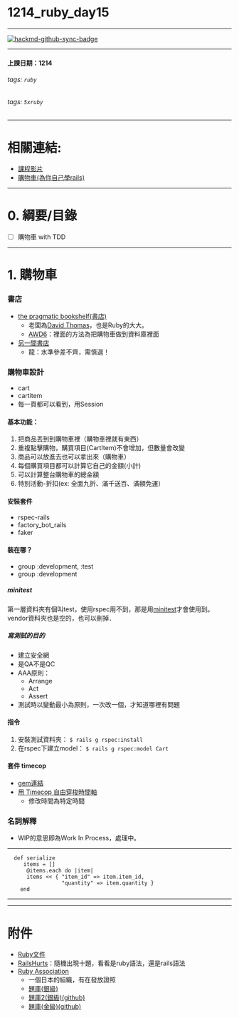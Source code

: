 # 1214_ruby_day15
---
[![hackmd-github-sync-badge](https://hackmd.io/0U9lPxDqQ1ayBJXDzE9vLQ/badge)](https://hackmd.io/0U9lPxDqQ1ayBJXDzE9vLQ)

---

#### 上課日期：1214
###### tags: `ruby`
###### tags: `5xruby`

---
# 相關連結:
- [課程影片](https://campus.5xruby.tw/courses/1136422/lectures/25361517)
- [購物車(為你自己學rails)](https://railsbook.tw/chapters/27-shopping-cart-part-1.html)


---
# 0. 綱要/目錄
- [ ] 購物車 with TDD



---
# 1. 購物車

### 書店
- [the pragmatic bookshelf(書店)](https://pragprog.com/)
  - 老闆為[David Thomas](https://en.wikipedia.org/wiki/Dave_Thomas_(programmer))，也是Ruby的大大。
  - [AWD6](https://pragprog.com/titles/rails6/agile-web-development-with-rails-6/)：裡面的方法為把購物車做到資料庫裡面
- [另一間書店](https://www.packtpub.com/)
  - 龍：水準參差不齊，需慎選！

### 購物車設計
  * cart
  * cartitem
  * 每一頁都可以看到，用Session


#### 基本功能：
1. 把商品丟到到購物車裡（購物車裡就有東⻄）
2. 重複點擊購物，購買項目(CartItem)不會增加，但數量會改變
3. 商品可以放進去也可以拿出來（購物車）
4. 每個購買項目都可以計算它自己的金額(小計)
5. 可以計算整台購物車的總金額
6. 特別活動-折扣(ex: 全面九折、滿千送百、滿額免運）

#### 安裝套件
* rspec-rails
* factory_bot_rails
* faker

#### 裝在哪？
* group :development, :test
* group :development

##### minitest
第一層資料夾有個叫test，使用rspec用不到，那是用[minitest](https://rubygems.org/gems/minitest)才會使用到。
vendor資料夾也是空的，也可以刪掉．

##### 寫測試的目的
- 建立安全網
- 是QA不是QC
- AAA原則：
  * Arrange
  * Act
  * Assert
- 測試時以變動最小為原則，一次改一個，才知道哪裡有問題


#### 指令
1. 安裝測試資料夾： `$ rails g rspec:install`
2. 在rspec下建立model： `$ rails g rspec:model Cart`


#### 套件 timecop
- [gem連結](https://rubygems.org/gems/timecop)
- [用 Timecop 自由穿梭時間軸](https://medium.com/@tonyhsu/%E7%94%A8-timecop-%E8%87%AA%E7%94%B1%E7%A9%BF%E6%A2%AD%E6%99%82%E9%96%93%E8%BB%B8-e9d606e8dbd3)
  - 修改時間為特定時間

### 名詞解釋
- WIP的意思即為Work In Process，處理中。

---
```ruby=
  def serialize
     items = []
      @items.each do |item|
      items << { "item_id" => item.item_id,
                 "quantity" => item.quantity }
    end
```
---


---
# 附件
- [Ruby文件](https://ruby-doc.com/) 
- [RailsHurts](https://railshurts.com/)：隨機出現十題，看看是ruby語法，還是rails語法 
- [Ruby Association](https://www.ruby.or.jp/en/)
  - 一個日本的組織，有在發放證照
  - [題庫(銀級)](https://www.ruby.or.jp/assets/images/en/certification/exam_prep_en.pdf)
  - [題庫2(銀級)(github)](https://github.com/ruby-association/prep-test/blob/master/silver.md)
  - [題庫(金級)(github)](https://github.com/ruby-association/prep-test/blob/master/gold.md)
  
  
